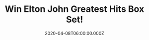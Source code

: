 ---
campaign-uuid: "c-db6b76f6-0ae3-4485-aa60-0f0e6d6283cd"
type: "Competition"
category: "Music"
date: "2020-04-08T06:00:00.000Z"
end-date: "2020-06-08T23:59:00.000Z"
disable-form: false
is_promoted: true
has_entry_page: true
title: "Win Elton John Greatest Hits Box Set!"
competition-description: "<p>Greatest Hits 1970-2002 is the first attempt to consolidate\
  \ all of Sir Elton's hit singles, from three different labels, in one collection\
  \ and we want to give it away to one lucky NME AAA member. \"Your Song\", \"Sorry\
  \ Seems To Be the Hardest Word\", \"I'm Still Standing\" and many more songs for\
  \ you to enjoy.</p>\n<p>Click below for a chance to add it to your collection.</p>\n"
hero-header: "Win Elton John Greatest Hits Box Set!"
terms-confirmation: "N/A"
banner-img: "https://assets.expresslyapp.com/asset-d8263820-f234-4963-a426-1d31b4f5dd1a.jpg"
logo-left-href: "aaa.nme.com"
logo-left-image: "https://assets.expresslyapp.com/asset-92eb0398-1825-485f-986a-00db847ee801.jpg"
logo-left-title: "NME AAA"
bg-image-hero: "https://assets.expresslyapp.com/asset-5ef7bf69-b011-4147-a155-858cf3569d71.jpg"
bg-image-first: "https://assets.expresslyapp.com/asset-a3b502e3-2bb2-4ceb-86ef-0180c964805d.jpg"
section1-content: "<p>Greatest Hits 1970-2002 is the first attempt to consolidate\
  \ all of Sir Elton's hit singles, from three different labels, in one collection.\
  \ It once would've required at least four different CDs to own the best stuff here.\
  \ Popular wisdom dictates that the legendary performer was at his best in the early\
  \ to mid-1970s, and the incredible string of singles that ran from 1970's \"Your\
  \ Song\" through 1977's \"Sorry Seems To Be the Hardest Word\" remains mightily\
  \ impressive. But in retrospect, as presented here, 1980s hits such as \"I'm Still\
  \ Standing\" and \"Sad Songs\" add much to an already amazing legacy.</p>\n<p>Three\
  \ Disney tunes, the lush \"The One\", and two from Songs from the West Coast, which\
  \ was hailed as a return to those golden days, represent the later years.</p>\n"
entry-title: "Win Elton John Greatest Hits Box Set!"
entry-content: "<p>Enter the draw to win Elton John Greatest Hits Box Set by completing\
  \ the form below before 23:59 on the 8th of June 2020.</p>\n"
has-winner: false
prize-description: "John Lennon Greatest Hits Box Set!"
special-conditions: "Multiple entries are allowed up to one every day."
country-restrictions:
- "GB"
---